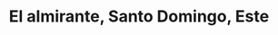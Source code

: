 ---
title: El almirante, Santo Domingo, Este
url: /el-almirante-santo-domingo-este/
latitude: 18.524
longitude: -69.814
---